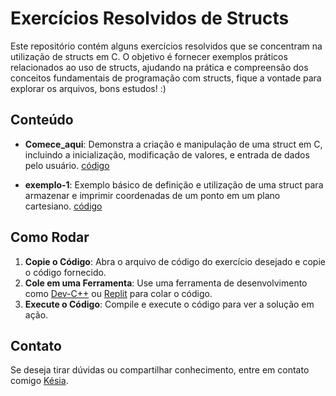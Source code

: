 # Exercícios Resolvidos de Structs

Este repositório contém alguns exercícios resolvidos que se concentram na utilização de structs em C. 
O objetivo é fornecer exemplos práticos relacionados ao uso de structs, ajudando na prática e compreensão 
dos conceitos fundamentais de programação com structs, fique a vontade para explorar os arquivos, bons estudos! :)

## Conteúdo

- **Comece_aqui**:
Demonstra a criação e manipulação de uma struct em C, incluindo a inicialização, modificação de valores, e entrada de dados pelo usuário.
[código](https://github.com/kesiasilv/struct/blob/main/comece_aqui.c)

- **exemplo-1**:
Exemplo básico de definição e utilização de uma struct para armazenar e imprimir coordenadas de um ponto em um plano cartesiano.
[código](https://github.com/kesiasilv/struct/blob/main/exemplo-1.c)


## Como Rodar

1. **Copie o Código**: Abra o arquivo de código do exercício desejado e copie o código fornecido.
2. **Cole em uma Ferramenta**: Use uma ferramenta de desenvolvimento como [Dev-C++](https://sourceforge.net/projects/dev-cpp/) ou [Replit](https://replit.com/) para colar o código.
3. **Execute o Código**: Compile e execute o código para ver a solução em ação.

## Contato

Se deseja tirar dúvidas ou compartilhar conhecimento, entre em contato comigo [Késia](kesiasilvab6@gmail.com).
